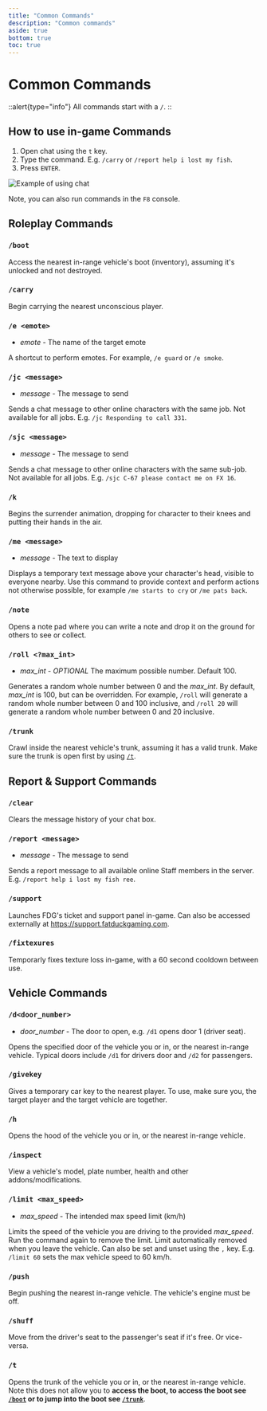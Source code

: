 ```yaml
---
title: "Common Commands"
description: "Common commands"
aside: true
bottom: true
toc: true
---
```


# Common Commands

::alert{type="info"}
All commands start with a `/`.
::


## How to use in-game Commands

1. Open chat using the `t` key.
2. Type the command. E.g. `/carry` or `/report help i lost my fish`.
3. Press `ENTER`.

![Example of using chat](https://cdn.discordapp.com/attachments/631032788849524737/1119921816413147266/reportgif2.gif)

Note, you can also run commands in the `F8` console.

## Roleplay Commands

### `/boot`

Access the nearest in-range vehicle's boot (inventory), assuming it's unlocked and not destroyed.

### `/carry`

Begin carrying the nearest unconscious player.

### `/e <emote>`

- _emote_ - The name of the target emote

A shortcut to perform emotes. For example, `/e guard` or `/e smoke`.

### `/jc <message>`

- *message* - The message to send

Sends a chat message to other online characters with the same job. Not available for all jobs. E.g. `/jc Responding to call 331`.

### `/sjc <message>`

- *message* - The message to send

Sends a chat message to other online characters with the same sub-job. Not available for all jobs. E.g. `/sjc C-67 please contact me on FX 16`.

### `/k`

Begins the surrender animation, dropping for character to their knees and putting their hands in the air.

### `/me <message>`

- _message_ - The text to display

Displays a temporary text message above your character's head, visible to everyone nearby. Use this command to provide context and perform actions not otherwise possible, for example `/me starts to cry` or `/me pats back`.

### `/note`

Opens a note pad where you can write a note and drop it on the ground for others to see or collect.

### `/roll <?max_int>`

- *max_int* - *OPTIONAL* The maximum possible number. Default 100.

Generates a random whole number between 0 and the *max_int*. By default, *max_int* is 100, but can be overridden. For example, `/roll` will generate a random whole number between 0 and 100 inclusive, and `/roll 20` will generate a random whole number between 0 and 20 inclusive.

### `/trunk` 

Crawl inside the nearest vehicle's trunk, assuming it has a valid trunk. Make sure the trunk is open first by using [`/t`](#t).

## Report & Support Commands

### `/clear`

Clears the message history of your chat box.

### `/report <message>`

- _message_ - The message to send

Sends a report message to all available online Staff members in the server. E.g. `/report help i lost my fish ree`.

### `/support`

Launches FDG's ticket and support panel in-game. Can also be accessed externally at https://support.fatduckgaming.com.

### `/fixtexures`

Temporarly fixes texture loss in-game, with a 60 second cooldown between use.


## Vehicle Commands

### `/d<door_number>`

- _door_number_ - The door to open, e.g. `/d1` opens door 1 (driver seat).

Opens the specified door of the vehicle you or in, or the nearest in-range vehicle. Typical doors include `/d1` for drivers door and `/d2` for passengers.

### `/givekey`

Gives a temporary car key to the nearest player. To use, make sure you, the target player and the target vehicle are together.


### `/h`

Opens the hood of the vehicle you or in, or the nearest in-range vehicle.

### `/inspect` 

View a vehicle's model, plate number, health and other addons/modifications.

### `/limit <max_speed>` 

- *max_speed* - The intended max speed limit (km/h)

Limits the speed of the vehicle you are driving to the provided *max_speed*. Run the command again to remove the limit. Limit automatically removed when you leave the vehicle. Can also be set and unset using the `,` key. E.g. `/limit 60` sets the max vehicle speed to 60 km/h.

### `/push`

Begin pushing the nearest in-range vehicle. The vehicle's engine must be off.

### `/shuff`

Move from the driver's seat to the passenger's seat if it's free. Or vice-versa.

### `/t`

Opens the trunk of the vehicle you or in, or the nearest in-range vehicle. Note this does not allow you to **access the boot, to access the boot see [`/boot`](#boot) or to jump into the boot see [`/trunk`](#trunk)**.

